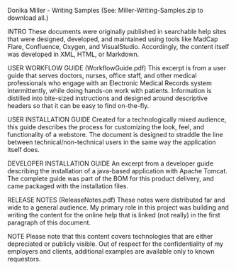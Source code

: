 Donika Miller - Writing Samples (See: Miller-Writing-Samples.zip to download all.)

INTRO
These documents were originally published in searchable help sites that were designed, developed, and maintained using tools like MadCap Flare, Confluence, Oxygen, and VisualStudio. Accordingly, the content itself was developed in XML, HTML, or Markdown.

USER WORKFLOW GUIDE (WorkflowGuide.pdf) 
This excerpt is from a user guide that serves doctors, nurses, office staff, and other medical professionals who engage with an Electronic Medical Records system intermittently, while doing hands-on work with patients. Information is distilled into bite-sized instructions and designed around descriptive headers so that it can be easy to find on-the-fly.

USER INSTALLATION GUIDE
Created for a technologically mixed audience, this guide describes the process for customizing the look, feel, and functionality of a webstore. The document is designed to straddle the line between technical/non-technical users in the same way the application itself does.
 
DEVELOPER INSTALLATION GUIDE
An excerpt from a developer guide describing the installation of a java-based application with Apache Tomcat. The complete guide was part of the BOM for this product delivery, and came packaged with the installation files.

RELEASE NOTES (ReleaseNotes.pdf) 
These notes were distributed far and wide to a general audience. My primary role in this project was building and writing the content for the online help that is linked (not really) in the first paragraph of this document.

NOTE
Please note that this content covers technologies that are either depreciated or publicly visible. Out of respect for the confidentiality of my employers and clients, additional examples are available only to known requestors.
